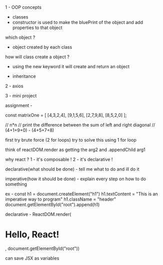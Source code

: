 1 - OOP concepts

- classes
- constructor is used to make the bluePrint of the object and add properties to that object

which object ?

- object created by each class

how will class create a object ?

- using the new keyword it will create and return an object

- inheritance

2 - axios

3 - mini project

assignment -

const matrixOne = [
[4,3,2,4],
[9,1,5,6],
[2,7,9,8],
[8,5,2,0]
];

// n\*n
// print the difference between the sum of left and right diagonal
// (4+1+9+0) - (4+5+7+8)

first try brute force (2 for loops)
try to solve this using 1 for loop

think of reactDOM.render as getting the arg2 and .appendChild arg1

why react ?
1 - it's composable !
2 - it's declarative !

declarative(what should be done) - tell me what to do and ill do it

imperative(how it should be done) - explain every step on how to do something

ex -
const h1 = document.createElement("h1")
h1.textContent = "This is an imperative way to program"
h1.className = "header"
document.getElementById("root").append(h1)

declarative -
ReactDOM.render(<h1 className="header">Hello, React!</h1>, document.getElementById("root"))

can save JSX as variables
